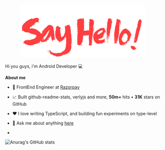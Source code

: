 <p align="center"><a href="http://thanhnh98.github.io/"><img width="80%" src="./assets/say_hello.png" /></a></p>

Hi you guys, i'm Android Developer 💻

**About me**

- 💼 FrontEnd Engineer at [Razorpay](http://razorpay.com/)

- 📈 Built github-readme-stats, verlyjs and more, **50m+** hits • **31K** stars on GitHub

- ❤️ I love writing TypeScript, and building fun experiments on type-level

- 💬 Ask me about anything [here](https://github.com/anuraghazra/anuraghazra/issues)
- 
![Anurag's GitHub stats](https://github-readme-stats.vercel.app/api?username=thanhnh98&show_icons=true&theme=tokyonight)
